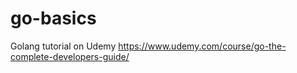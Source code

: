 # go-basics

Golang tutorial on Udemy https://www.udemy.com/course/go-the-complete-developers-guide/

